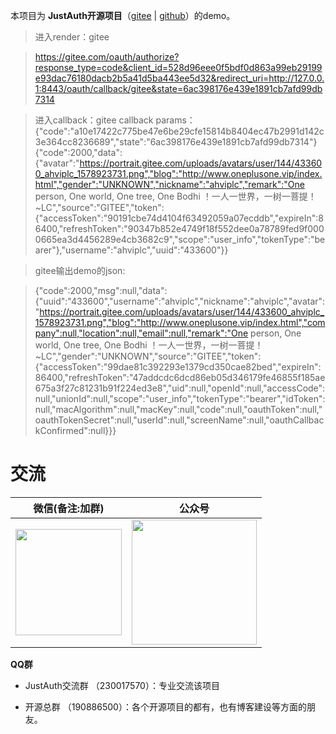 本项目为 **JustAuth开源项目**（[gitee](https://gitee.com/yadong.zhang/JustAuth) | [github](https://github.com/justauth/JustAuth)）的demo。

> 进入render：gitee

> https://gitee.com/oauth/authorize?response_type=code&client_id=528d96eee0f5bdf0d863a99eb29199e93dac76180dacb2b5a41d5ba443ee5d32&redirect_uri=http://127.0.0.1:8443/oauth/callback/gitee&state=6ac398176e439e1891cb7afd99db7314

> 进入callback：gitee callback params：{"code":"a10e17422c775be47e6be29cfe15814b8404ec47b2991d142c3e364cc8236689","state":"6ac398176e439e1891cb7afd99db7314"}
{"code":2000,"data":{"avatar":"https://portrait.gitee.com/uploads/avatars/user/144/433600_ahviplc_1578923731.png","blog":"http://www.oneplusone.vip/index.html","gender":"UNKNOWN","nickname":"ahviplc","remark":"One person, One world, One tree, One Bodhi ！一人一世界，一树一菩提！~LC","source":"GITEE","token":{"accessToken":"90191cbe74d4104f63492059a07ecddb","expireIn":86400,"refreshToken":"90347b852e4749f18f552dee0a78789fed9f0000665ea3d4456289e4cb3682c9","scope":"user_info","tokenType":"bearer"},"username":"ahviplc","uuid":"433600"}}

> gitee输出demo的json: 

> {"code":2000,"msg":null,"data":{"uuid":"433600","username":"ahviplc","nickname":"ahviplc","avatar":"https://portrait.gitee.com/uploads/avatars/user/144/433600_ahviplc_1578923731.png","blog":"http://www.oneplusone.vip/index.html","company":null,"location":null,"email":null,"remark":"One person, One world, One tree, One Bodhi ！一人一世界，一树一菩提！~LC","gender":"UNKNOWN","source":"GITEE","token":{"accessToken":"99dae81c392293e1379cd350cae82bed","expireIn":86400,"refreshToken":"47addcdc6dcd86eb05d346179fe46855f185ae675a3f27c81231b91f224ed3e8","uid":null,"openId":null,"accessCode":null,"unionId":null,"scope":"user_info","tokenType":"bearer","idToken":null,"macAlgorithm":null,"macKey":null,"code":null,"oauthToken":null,"oauthTokenSecret":null,"userId":null,"screenName":null,"oauthCallbackConfirmed":null}}}


# 交流

|  微信(备注:加群)  |  公众号  |
| :------------: | :------------: |
| <img src="https://gitee.com/yadong.zhang/static/raw/master/wx/wx.png" width="170"/> | <img src="https://gitee.com/yadong.zhang/static/raw/master/wx/wechat_account.jpg" width="200" /> |

 **QQ群** 
 
- JustAuth交流群 （230017570）：专业交流该项目

- 开源总群 （190886500）：各个开源项目的都有，也有博客建设等方面的朋友。

